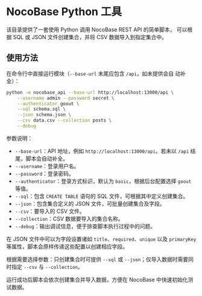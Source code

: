 # NocoBase Python 工具

该目录提供了一套使用 Python 调用 NocoBase REST API 的简单脚本，
可以根据 SQL 或 JSON 文件创建集合，并将 CSV 数据导入到指定集合中。

## 使用方法

在命令行中直接运行模块（`--base-url` 末尾应包含 `/api`，如未提供会自
动补全）：

```bash
python -m nocobase_api --base-url http://localhost:13000/api \
    --username admin --password secret \
    --authenticator goout \
    --sql schema.sql \
    --json schema.json \
    --csv data.csv --collection posts \
    --debug
```

参数说明：

- `--base-url`：API 地址，例如 `http://localhost:13000/api`。若未以
  `/api` 结尾，脚本会自动补全。
- `--username`：登录用户名。
- `--password`：登录密码。
- `--authenticator`：登录方式标识，默认为 `basic`，根据后台配置选择
  `goout` 等值。
- `--sql`：包含 `CREATE TABLE` 语句的 SQL 文件，可根据其中定义创建集合。
- `--json`：包含集合定义的 JSON 文件，可批量创建集合及字段。
- `--csv`：要导入的 CSV 文件。
- `--collection`：CSV 数据要导入的集合名称。
- `--debug`：输出调试信息，便于排查脚本执行过程中的问题。

在 JSON 文件中可以为字段设置诸如 `title`、`required`、`unique` 以及
`primaryKey` 等属性，脚本会原样传递这些配置以创建相应字段。

根据需要选择参数：只创建集合时可提供 `--sql` 或 `--json`；仅导入数据时需要同时指定 `--csv` 与 `--collection`。

运行成功后脚本会依次创建集合并导入数据，方便在 NocoBase 中快速初始化测试数据。

